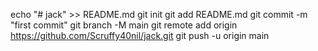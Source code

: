 echo "# jack" >> README.md
  git init
  git add README.md
  git commit -m "first commit"
  git branch -M main
  git remote add origin https://github.com/Scruffy40nil/jack.git
  git push -u origin main
